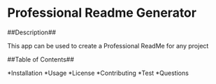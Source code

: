 # Professional Readme Generator

##Description##

This app can be used to create a Professional ReadMe for any project

##Table of Contents##

*Installation
*Usage
*License 
*Contributing
*Test
*Questions
